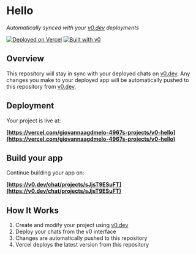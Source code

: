 # Hello

*Automatically synced with your [v0.dev](https://v0.dev) deployments*

[![Deployed on Vercel](https://img.shields.io/badge/Deployed%20on-Vercel-black?style=for-the-badge&logo=vercel)](https://vercel.com/giovannaagdmelo-4967s-projects/v0-hello)
[![Built with v0](https://img.shields.io/badge/Built%20with-v0.dev-black?style=for-the-badge)](https://v0.dev/chat/projects/sJjsT9ESuFT)

## Overview

This repository will stay in sync with your deployed chats on [v0.dev](https://v0.dev).
Any changes you make to your deployed app will be automatically pushed to this repository from [v0.dev](https://v0.dev).

## Deployment

Your project is live at:

**[https://vercel.com/giovannaagdmelo-4967s-projects/v0-hello](https://vercel.com/giovannaagdmelo-4967s-projects/v0-hello)**

## Build your app

Continue building your app on:

**[https://v0.dev/chat/projects/sJjsT9ESuFT](https://v0.dev/chat/projects/sJjsT9ESuFT)**

## How It Works

1. Create and modify your project using [v0.dev](https://v0.dev)
2. Deploy your chats from the v0 interface
3. Changes are automatically pushed to this repository
4. Vercel deploys the latest version from this repository